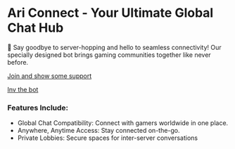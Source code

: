 # Ari Connect - Your Ultimate Global Chat Hub

🚀 Say goodbye to server-hopping and hello to seamless connectivity! Our specially designed bot brings gaming communities together like never before.


[Join and show some support](https://discord.gg/HnjyK33cJp)

[Inv the bot](https://discord.com/oauth2/authorize?client_id=895242125208342548)
### Features Include:
- Global Chat Compatibility: Connect with gamers worldwide in one place.
- Anywhere, Anytime Access: Stay connected on-the-go.
- Private Lobbies: Secure spaces for inter-server conversations
